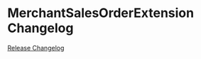 # MerchantSalesOrderExtension Changelog

[Release Changelog](https://github.com/spryker/merchant-sales-order-extension/releases)
